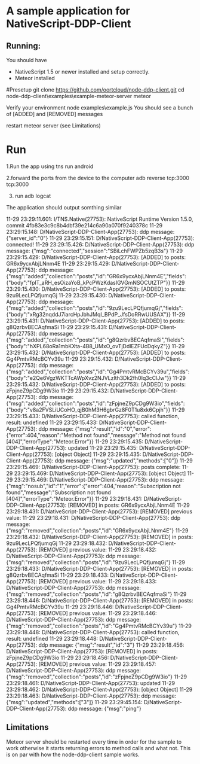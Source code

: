 # A sample application for NativeScript-DDP-Client

## Running:
You should have
* NativeScript 1.5 or newer installed and setup correctly.
* Meteor installed 

#Presetup
git clone https://github.com/oortcloud/node-ddp-client.git
cd node-ddp-client\examples\example-meteor-server
meteor

Verify your environment
node examples\example.js
You should see a bunch of [ADDED] and [REMOVED] messages

restart meteor server (see Limitations)

# Run

1.Run the app using 
tns run android

2.forward the ports from the device to the computer
adb reverse tcp:3000 tcp:3000 

3. run 
adb logcat

The application should output somthing similar

11-29 23:29:11.601: I/TNS.Native(27753): NativeScript Runtime Version 1.5.0, commit 4fb83e3c9c8b4dbf39e214c6a90a070f9240378c
11-29 23:29:15.148: D/NativeScript-DDP-Client-App(27753):  ddp message: {"server_id":"0"}
11-29 23:29:15.151: D/NativeScript-DDP-Client-App(27753):  connected!
11-29 23:29:15.426: D/NativeScript-DDP-Client-App(27753):  ddp message: {"msg":"connected","session":"SBiLchFWPZb5zqB3s"}
11-29 23:29:15.429: D/NativeScript-DDP-Client-App(27753):  [ADDED] to posts:  GR6x9ycxAbjLNnm4E
11-29 23:29:15.429: D/NativeScript-DDP-Client-App(27753):  ddp message: {"msg":"added","collection":"posts","id":"GR6x9ycxAbjLNnm4E","fields":{"body":"fplT_aRH_esOizaYoB_kPcPWzKdasIGVGmNSOCUtZTP"}}
11-29 23:29:15.430: D/NativeScript-DDP-Client-App(27753):  [ADDED] to posts:  9zu9LecLPQfjumqGj
11-29 23:29:15.430: D/NativeScript-DDP-Client-App(27753):  ddp message: {"msg":"added","collection":"posts","id":"9zu9LecLPQfjumqGj","fields":{"body":"xRg32nqddJ7iarcHpJbhJMqI_BPdP_JfsDoRRwUUSAX"}}
11-29 23:29:15.431: D/NativeScript-DDP-Client-App(27753):  [ADDED] to posts:  g8QzrbvBECAqfmaSi
11-29 23:29:15.431: D/NativeScript-DDP-Client-App(27753):  ddp message: {"msg":"added","collection":"posts","id":"g8QzrbvBECAqfmaSi","fields":{"body":"hXPL68oRa1mbKXta-4B8_UMxO_ovTjDdlEZFUcDqkyZ"}}
11-29 23:29:15.432: D/NativeScript-DDP-Client-App(27753):  [ADDED] to posts:  Gg4PmtvRMcBCYv39u
11-29 23:29:15.432: D/NativeScript-DDP-Client-App(27753):  ddp message: {"msg":"added","collection":"posts","id":"Gg4PmtvRMcBCYv39u","fields":{"body":"e2Qe6VgzWKTTcAWpXvz2NJVLzlth3Dk2fh0Iq3cClJw"}}
11-29 23:29:15.432: D/NativeScript-DDP-Client-App(27753):  [ADDED] to posts:  zFpjneZ9pCDg9W3io
11-29 23:29:15.432: D/NativeScript-DDP-Client-App(27753):  ddp message: {"msg":"added","collection":"posts","id":"zFpjneZ9pCDg9W3io","fields":{"body":"v8a2FVSLiUCoHO_qjB0hM3H6gbrGz8F0T1u8xk6Cpjh"}}
11-29 23:29:15.433: D/NativeScript-DDP-Client-App(27753):  called function, result: undefined
11-29 23:29:15.433: D/NativeScript-DDP-Client-App(27753):  ddp message: {"msg":"result","id":"0","error":{"error":404,"reason":"Method not found","message":"Method not found [404]","errorType":"Meteor.Error"}}
11-29 23:29:15.435: D/NativeScript-DDP-Client-App(27753):  updated
11-29 23:29:15.435: D/NativeScript-DDP-Client-App(27753):  [object Object]
11-29 23:29:15.435: D/NativeScript-DDP-Client-App(27753):  ddp message: {"msg":"updated","methods":["0"]}
11-29 23:29:15.469: D/NativeScript-DDP-Client-App(27753):  posts complete:
11-29 23:29:15.469: D/NativeScript-DDP-Client-App(27753):  [object Object]
11-29 23:29:15.469: D/NativeScript-DDP-Client-App(27753):  ddp message: {"msg":"nosub","id":"1","error":{"error":404,"reason":"Subscription not found","message":"Subscription not found [404]","errorType":"Meteor.Error"}}
11-29 23:29:18.431: D/NativeScript-DDP-Client-App(27753):  [REMOVED] in posts:  GR6x9ycxAbjLNnm4E
11-29 23:29:18.431: D/NativeScript-DDP-Client-App(27753):  [REMOVED] previous value: 
11-29 23:29:18.431: D/NativeScript-DDP-Client-App(27753):  ddp message: {"msg":"removed","collection":"posts","id":"GR6x9ycxAbjLNnm4E"}
11-29 23:29:18.432: D/NativeScript-DDP-Client-App(27753):  [REMOVED] in posts:  9zu9LecLPQfjumqGj
11-29 23:29:18.432: D/NativeScript-DDP-Client-App(27753):  [REMOVED] previous value: 
11-29 23:29:18.432: D/NativeScript-DDP-Client-App(27753):  ddp message: {"msg":"removed","collection":"posts","id":"9zu9LecLPQfjumqGj"}
11-29 23:29:18.433: D/NativeScript-DDP-Client-App(27753):  [REMOVED] in posts:  g8QzrbvBECAqfmaSi
11-29 23:29:18.433: D/NativeScript-DDP-Client-App(27753):  [REMOVED] previous value: 
11-29 23:29:18.433: D/NativeScript-DDP-Client-App(27753):  ddp message: {"msg":"removed","collection":"posts","id":"g8QzrbvBECAqfmaSi"}
11-29 23:29:18.446: D/NativeScript-DDP-Client-App(27753):  [REMOVED] in posts:  Gg4PmtvRMcBCYv39u
11-29 23:29:18.446: D/NativeScript-DDP-Client-App(27753):  [REMOVED] previous value: 
11-29 23:29:18.446: D/NativeScript-DDP-Client-App(27753):  ddp message: {"msg":"removed","collection":"posts","id":"Gg4PmtvRMcBCYv39u"}
11-29 23:29:18.448: D/NativeScript-DDP-Client-App(27753):  called function, result: undefined
11-29 23:29:18.448: D/NativeScript-DDP-Client-App(27753):  ddp message: {"msg":"result","id":"3"}
11-29 23:29:18.456: D/NativeScript-DDP-Client-App(27753):  [REMOVED] in posts:  zFpjneZ9pCDg9W3io
11-29 23:29:18.456: D/NativeScript-DDP-Client-App(27753):  [REMOVED] previous value: 
11-29 23:29:18.457: D/NativeScript-DDP-Client-App(27753):  ddp message: {"msg":"removed","collection":"posts","id":"zFpjneZ9pCDg9W3io"}
11-29 23:29:18.461: D/NativeScript-DDP-Client-App(27753):  updated
11-29 23:29:18.462: D/NativeScript-DDP-Client-App(27753):  [object Object]
11-29 23:29:18.463: D/NativeScript-DDP-Client-App(27753):  ddp message: {"msg":"updated","methods":["3"]}
11-29 23:29:45.154: D/NativeScript-DDP-Client-App(27753):  ddp message: {"msg":"ping"}


## Limitations
Meteor server should be restarted every time in order for the sample to work otherwise it starts returning errors to method calls and what not. This is on par with how the node-ddp-client sample works.

